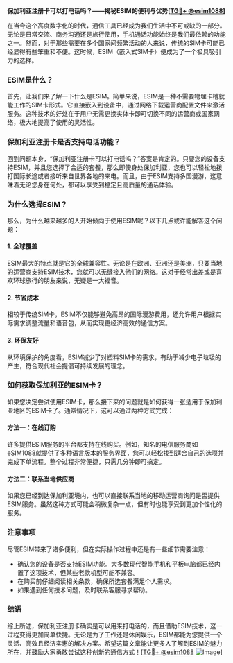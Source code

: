 **保加利亚注册卡可以打电话吗？——揭秘ESIM的便利与优势[[TG💪+ @esim1088](https://t.me/s/esim1088)]**

在当今这个高度数字化的时代，通信工具已经成为我们生活中不可或缺的一部分。无论是日常交流、商务沟通还是旅行使用，手机通话功能始终是我们最依赖的功能之一。然而，对于那些需要在多个国家间频繁活动的人来说，传统的SIM卡可能已经显得有些笨重和不便。这时候，ESIM（嵌入式SIM卡）便成为了一个极具吸引力的选择。

### ESIM是什么？

首先，让我们来了解一下什么是ESIM。简单来说，ESIM是一种不需要物理卡槽就能工作的SIM卡形式。它直接嵌入到设备中，通过网络下载运营商配置文件来激活服务。这种技术的好处在于用户无需更换实体卡即可切换不同的运营商或国家网络，极大地提高了使用的灵活性。

### 保加利亚注册卡是否支持电话功能？

回到问题本身，“保加利亚注册卡可以打电话吗？”答案是肯定的。只要您的设备支持ESIM，并且您选择了合适的套餐，那么即使身处保加利亚，您也可以轻松地拨打国际长途或者接听来自世界各地的来电。而且，由于ESIM支持多国漫游，这意味着无论您身在何处，都可以享受到稳定且高质量的通话体验。

### 为什么选择ESIM？

那么，为什么越来越多的人开始倾向于使用ESIM呢？以下几点或许能解答这个问题：

#### 1. **全球覆盖**
   ESIM最大的特点就是它的全球兼容性。无论是在欧洲、亚洲还是美洲，只要当地的运营商支持ESIM技术，您就可以无缝接入他们的网络。这对于经常出差或是喜欢环球旅行的朋友来说，无疑是一大福音。

#### 2. **节省成本**
   相较于传统SIM卡，ESIM不仅能够避免高昂的国际漫游费用，还允许用户根据实际需求调整流量和语音包，从而实现更经济高效的通信方案。

#### 3. **环保友好**
   从环境保护的角度看，ESIM减少了对塑料SIM卡的需求，有助于减少电子垃圾的产生，符合现代社会提倡可持续发展的理念。

### 如何获取保加利亚的ESIM卡？

如果您决定尝试使用ESIM卡，那么接下来的问题就是如何获得一张适用于保加利亚地区的ESIM卡了。通常情况下，这可以通过两种方式完成：

#### 方法一：在线订购
许多提供ESIM服务的平台都支持在线购买。例如，知名的电信服务商如eSIM1088就提供了多种语言版本的服务界面，您可以轻松找到适合自己的选项并完成下单流程。整个过程非常便捷，只需几分钟即可搞定。

#### 方法二：联系当地供应商
如果您已经到达保加利亚境内，也可以直接联系当地的移动运营商询问是否提供ESIM服务。虽然这种方式可能会稍微复杂一点，但有时也能享受到更加个性化的服务。

### 注意事项

尽管ESIM带来了诸多便利，但在实际操作过程中还是有一些细节需要注意：

- 确认您的设备是否支持ESIM功能。大多数现代智能手机和平板电脑都已经内置了这项技术，但某些老款机型可能不兼容。
- 在购买前仔细阅读相关条款，确保所选套餐满足个人需求。
- 如果遇到任何技术问题，及时联系客服寻求帮助。

### 结语

综上所述，保加利亚注册卡确实是可以用来打电话的，而且借助ESIM技术，这一过程变得更加简单快捷。无论是为了工作还是休闲娱乐，ESIM都能为您提供一个灵活、高效且经济实惠的解决方案。希望这篇文章能让更多人了解到ESIM的魅力所在，并鼓励大家勇敢尝试这种创新的通信方式！[[TG💪+ @esim1088](https://t.me/s/esim1088) ![Image](https://i.postimg.cc/4NQfJmqS/Snipaste-2025-05-13-00-14-12.png)]